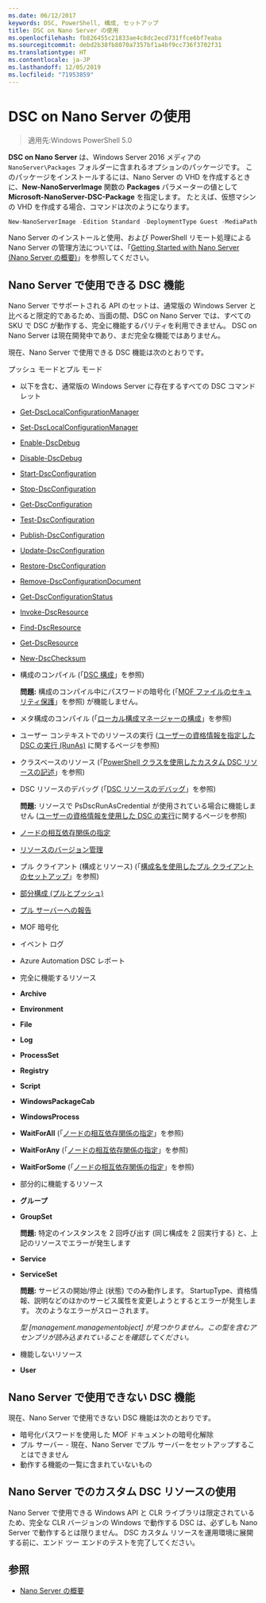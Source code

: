 ```yaml
---
ms.date: 06/12/2017
keywords: DSC, PowerShell, 構成, セットアップ
title: DSC on Nano Server の使用
ms.openlocfilehash: fb826455c21833ae4c8dc2ecd731ffce6bf7eaba
ms.sourcegitcommit: debd2b38fb8070a7357bf1a4bf9cc736f3702f31
ms.translationtype: HT
ms.contentlocale: ja-JP
ms.lasthandoff: 12/05/2019
ms.locfileid: "71953859"
---
```

# <a name="using-dsc-on-nano-server"></a>DSC on Nano Server の使用

> 適用先:Windows PowerShell 5.0

**DSC on Nano Server** は、Windows Server 2016 メディアの `NanoServer\Packages` フォルダーに含まれるオプションのパッケージです。 このパッケージをインストールするには、Nano Server の VHD を作成するときに、**New-NanoServerImage** 関数の **Packages** パラメーターの値として **Microsoft-NanoServer-DSC-Package** を指定します。 たとえば、仮想マシンの VHD を作成する場合、コマンドは次のようになります。

```powershell
New-NanoServerImage -Edition Standard -DeploymentType Guest -MediaPath f:\ -BasePath .\Base -TargetPath .\Nano1\Nano.vhd -ComputerName Nano1 -Packages Microsoft-NanoServer-DSC-Package
```

Nano Server のインストールと使用、および PowerShell リモート処理による Nano Server の管理方法については、「[Getting Started with Nano Server (Nano Server の概要)](/windows-server/get-started/getting-started-with-nano-server)」を参照してください。

## <a name="dsc-features-available-on-nano-server"></a>Nano Server で使用できる DSC 機能

Nano Server でサポートされる API のセットは、通常版の Windows Server と比べると限定的であるため、当面の間、DSC on Nano Server では、すべての SKU で DSC が動作する、完全に機能するパリティを利用できません。 DSC on Nano Server は現在開発中であり、まだ完全な機能ではありません。

現在、Nano Server で使用できる DSC 機能は次のとおりです。

プッシュ モードとプル モード

- 以下を含む、通常版の Windows Server に存在するすべての DSC コマンドレット
- [Get-DscLocalConfigurationManager](/powershell/module/PSDesiredStateConfiguration/Get-DscLocalConfigurationManager)
- [Set-DscLocalConfigurationManager](/powershell/module/PSDesiredStateConfiguration/Set-DscLocalConfigurationManager)
- [Enable-DscDebug](/powershell/module/PSDesiredStateConfiguration/Enable-DscDebug)
- [Disable-DscDebug](/powershell/module/PSDesiredStateConfiguration/Disable-DscDebug)
- [Start-DscConfiguration](/powershell/module/psdesiredstateconfiguration/start-dscconfiguration)
- [Stop-DscConfiguration](/powershell/module/PSDesiredStateConfiguration/Stop-DscConfiguration)
- [Get-DscConfiguration](/powershell/module/PSDesiredStateConfiguration/Get-DscConfiguration)
- [Test-DscConfiguration](/powershell/module/psdesiredstateconfiguration/Test-DSCConfiguration)
- [Publish-DscConfiguration](/powershell/module/PSDesiredStateConfiguration/Publish-DscConfiguration)
- [Update-DscConfiguration](/powershell/module/PSDesiredStateConfiguration/Update-DscConfiguration)
- [Restore-DscConfiguration](/powershell/module/PSDesiredStateConfiguration/Restore-DscConfiguration)
- [Remove-DscConfigurationDocument](/powershell/module/PSDesiredStateConfiguration/Remove-DscConfigurationDocument)
- [Get-DscConfigurationStatus](/powershell/module/PSDesiredStateConfiguration/Get-DscConfigurationStatus)
- [Invoke-DscResource](/powershell/module/PSDesiredStateConfiguration/Invoke-DscResource)
- [Find-DscResource](/powershell/module/powershellget/find-dscresource?view=powershell-6)
- [Get-DscResource](/powershell/module/PSDesiredStateConfiguration/Get-DscResource)
- [New-DscChecksum](/powershell/module/PSDesiredStateConfiguration/New-DSCCheckSum)

- 構成のコンパイル (「[DSC 構成](../configurations/configurations.md)」を参照)

  **問題:** 構成のコンパイル中にパスワードの暗号化 (「[MOF ファイルのセキュリティ保護](../pull-server/secureMOF.md)」を参照) が機能しません。

- メタ構成のコンパイル (「[ローカル構成マネージャーの構成](../managing-nodes/metaConfig.md)」を参照)

- ユーザー コンテキストでのリソースの実行 ([ユーザーの資格情報を指定した DSC の実行 (RunAs)](../configurations/runAsUser.md) に関するページを参照)

- クラスベースのリソース (「[PowerShell クラスを使用したカスタム DSC リソースの記述](/previous-versions//dn948461(v=technet.10))」を参照)

- DSC リソースのデバッグ (「[DSC リソースのデバッグ](../troubleshooting/debugResource.md)」を参照)

  **問題:** リソースで PsDscRunAsCredential が使用されている場合に機能しません ([ユーザーの資格情報を使用した DSC の実行](../configurations/runAsUser.md)に関するページを参照)

- [ノードの相互依存関係の指定](../configurations/crossNodeDependencies.md)

- [リソースのバージョン管理](../configurations/sxsResource.md)

- プル クライアント (構成とリソース) (「[構成名を使用したプル クライアントのセットアップ](../pull-server/pullClientConfigNames.md)」を参照)

- [部分構成 (プルとプッシュ)](../pull-server/partialConfigs.md)

- [プル サーバーへの報告](../pull-server/reportServer.md)

- MOF 暗号化

- イベント ログ

- Azure Automation DSC レポート

- 完全に機能するリソース

- **Archive**
- **Environment**
- **File**
- **Log**
- **ProcessSet**
- **Registry**
- **Script**
- **WindowsPackageCab**
- **WindowsProcess**
- **WaitForAll** (「[ノードの相互依存関係の指定](../configurations/crossNodeDependencies.md)」を参照)
- **WaitForAny** (「[ノードの相互依存関係の指定](../configurations/crossNodeDependencies.md)」を参照)
- **WaitForSome** (「[ノードの相互依存関係の指定](../configurations/crossNodeDependencies.md)」を参照)

- 部分的に機能するリソース
- **グループ**
- **GroupSet**

  **問題:** 特定のインスタンスを 2 回呼び出す (同じ構成を 2 回実行する) と、上記のリソースでエラーが発生します

- **Service**
- **ServiceSet**

  **問題:** サービスの開始/停止 (状態) でのみ動作します。 StartupType、資格情報、説明などのほかのサービス属性を変更しようとするとエラーが発生します。 次のようなエラーがスローされます。

  *型 [management.managementobject] が見つかりません。この型を含むアセンブリが読み込まれていることを確認してください。*

- 機能しないリソース
- **User**

## <a name="dsc-features-not-available-on-nano-server"></a>Nano Server で使用できない DSC 機能

現在、Nano Server で使用できない DSC 機能は次のとおりです。

- 暗号化パスワードを使用した MOF ドキュメントの暗号化解除
- プル サーバー - 現在、Nano Server でプル サーバーをセットアップすることはできません
- 動作する機能の一覧に含まれていないもの

## <a name="using-custom-dsc-resources-on-nano-server"></a>Nano Server でのカスタム DSC リソースの使用

Nano Server で使用できる Windows API と CLR ライブラリは限定されているため、完全な CLR バージョンの Windows で動作する DSC は、必ずしも Nano Server で動作するとは限りません。
DSC カスタム リソースを運用環境に展開する前に、エンド ツー エンドのテストを完了してください。

## <a name="see-also"></a>参照

- [Nano Server の概要](/windows-server/get-started/getting-started-with-nano-server)
